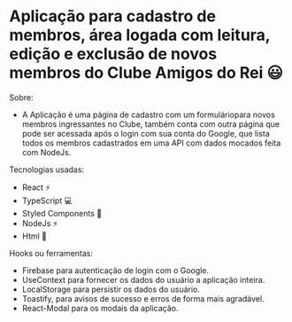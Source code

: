 # Aplicação para cadastro de membros, área logada com leitura, edição e exclusão de novos membros do Clube Amigos do Rei  :smiley:

Sobre:

- A Aplicação é uma página de cadastro com um formuláriopara novos membros ingressantes
no Clube, também conta com outra página que pode ser acessada após o login com sua conta do Google, que lista todos os membros cadastrados em uma API com dados mocados feita com NodeJs.

Tecnologias usadas:

- React :zap:
- TypeScript :computer:
- Styled Components :nail_care:
- NodeJs :zap:
- Html :hammer:

Hooks ou ferramentas:

- Firebase para autenticação de login com o Google.
- UseContext para fornecer os dados do usuário a aplicação inteira.
- LocalStorage para persistir os dados do usuário.
- Toastify, para avisos de sucesso e erros de forma mais agradável.
- React-Modal para os modais da aplicação.

